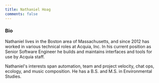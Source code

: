 ```yaml
---
title: Nathaniel Hoag
comments: false
---
```


### Bio

Nathaniel lives in the Boston area of Massachusetts, and since 2012 has worked in various technical roles at Acquia, Inc. In his current position as Senior Software Engineer he builds and maintains interfaces and tools for use by Acquia staff.

Nathaniel's interests span automation, team and project velocity, chat ops, ecology, and music composition. He has a B.S. and M.S. in Environmental Studies.
